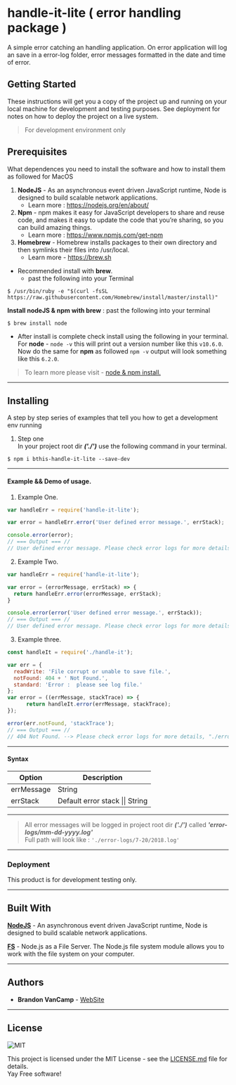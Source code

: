 # handle-it-lite ( error handling package )
A simple error catching an handling application. On error application will log an save in a error-log folder, error messages formatted in the date and time of error.

## Getting Started
These instructions will get you a copy of the project up and running on your local machine for development and testing purposes. See deployment for notes on how to deploy the project on a live system.  

> For development environment only


## Prerequisites
What dependences you need to install the software and how to install them as followed for MacOS   

1. **NodeJS** - As an asynchronous event driven JavaScript runtime, Node is designed to build scalable network applications.
   - Learn more : https://nodejs.org/en/about/
2. **Npm** - npm makes it easy for JavaScript developers to share and reuse code, and makes it easy to update the code that you’re sharing, so you can build amazing things.
   - Learn more : https://www.npmjs.com/get-npm
3. **Homebrew** - Homebrew installs packages to their own directory and then symlinks their files into /usr/local.
   - Learn more - https://brew.sh

* Recommended install with **brew**.
   - past the following into your Terminal  
```
$ /usr/bin/ruby -e "$(curl -fsSL https://raw.githubusercontent.com/Homebrew/install/master/install)"
```

**Install nodeJS & npm with brew** : past the following into your terminal
```
$ brew install node
```
* After install is complete check install using the following in your terminal.  
For **node** - ```node -v``` this will print out a version number like this ```v10.6.0```.  
Now do the same for **npm** as followed ```npm -v``` output will look something like this ```6.2.0```.

> To learn more please visit - [node & npm install.](http://blog.teamtreehouse.com/install-node-js-npm-mac)

___

## Installing
A step by step series of examples that tell you how to get a development env running  
1. Step one  
  In your project root dir ***('./')*** use the following command in your terminal.
```
$ npm i bthis-handle-it-lite --save-dev
```

___

#### Example && Demo of usage.

1. Example One.
``` js
var handleErr = require('handle-it-lite');

var error = handleErr.error('User defined error message.', errStack);

console.error(error);
// === Output === //
// User defined error message. Please check error logs for more details, "./error-logs/MM-DD-YYYY.log"
```

2. Example Two.
``` js
var handleErr = require('handle-it-lite');

var error = (errorMessage, errStack) => {
  return handleErr.error(errorMessage, errStack);
}

console.error(error('User defined error message.', errStack));
// === Output === //
// User defined error message. Please check error logs for more details, "./error-logs/MM-DD-YYYY.log"
```

3. Example three.
``` js
const handleIt = require('./handle-it');

var err = {
  readWrite: 'File corrupt or unable to save file.',
  notFound: 404 + ' Not Found.',
  standard: 'Error :  please see log file.'
};
var error = ((errMessage, stackTrace) => {
      return handleIt.error(errMessage, stackTrace);
});

error(err.notFound, 'stackTrace');
// === Output === //
// 404 Not Found. --> Please check error logs for more details, "./error-logs/7-17-2018.log"
```
____

#### Syntax

| Option | Description |
| ------ | ----------- |
| errMessage   | String |
| errStack | Default error stack \|\| String |

___

> All error messages will be logged in project root dir ***('./')*** called ***'error-logs/mm-dd-yyyy.log'***     
Full path will look like : ```'./error-logs/7-20/2018.log'```

___

### Deployment
This product is for development testing only.

___

## Built With
**[NodeJS](https://nodejs.org/dist/latest-v10.x/docs/api/)** - An asynchronous event driven JavaScript runtime, Node is designed to build scalable network applications.

**[FS](https://nodejs.org/api/fs.html#fs_file_system)** - Node.js as a File Server. The Node.js file system module allows you to work with the file system on your computer.

___

## Authors
* **Brandon VanCamp** - [WebSite](https://csdevs.io/)

___

## License
![MIT](https://camo.githubusercontent.com/890acbdcb87868b382af9a4b1fac507b9659d9bf/68747470733a2f2f696d672e736869656c64732e696f2f62616467652f6c6963656e73652d4d49542d626c75652e737667)  

This project is licensed under the MIT License - see the [LICENSE.md](./LICENSE.md) file for details.  
Yay Free software!
